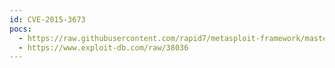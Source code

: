 ```yaml
---
id: CVE-2015-3673
pocs:
  - https://raw.githubusercontent.com/rapid7/metasploit-framework/master/modules/exploits/osx/local/rootpipe_entitlements.rb
  - https://www.exploit-db.com/raw/38036
---
```

